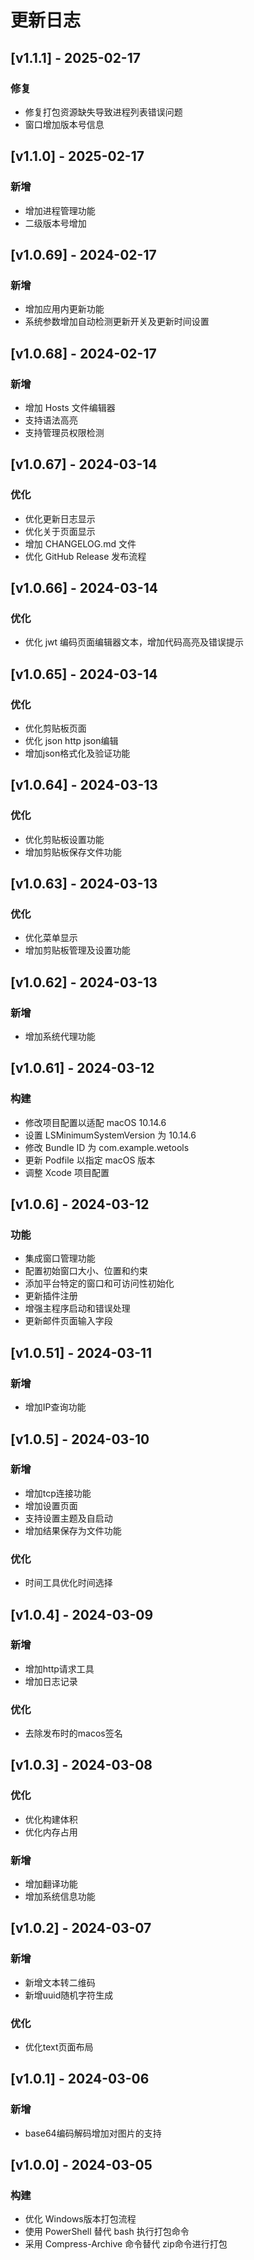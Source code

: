 # 更新日志

## [v1.1.1] - 2025-02-17
### 修复
- 修复打包资源缺失导致进程列表错误问题
- 窗口增加版本号信息

## [v1.1.0] - 2025-02-17
### 新增
- 增加进程管理功能
- 二级版本号增加

## [v1.0.69] - 2024-02-17
### 新增
- 增加应用内更新功能
- 系统参数增加自动检测更新开关及更新时间设置

## [v1.0.68] - 2024-02-17
### 新增
- 增加 Hosts 文件编辑器
- 支持语法高亮
- 支持管理员权限检测

## [v1.0.67] - 2024-03-14
### 优化
- 优化更新日志显示
- 优化关于页面显示
- 增加 CHANGELOG.md 文件
- 优化 GitHub Release 发布流程

## [v1.0.66] - 2024-03-14
### 优化
- 优化 jwt 编码页面编辑器文本，增加代码高亮及错误提示

## [v1.0.65] - 2024-03-14
### 优化
- 优化剪贴板页面
- 优化 json http json编辑
- 增加json格式化及验证功能

## [v1.0.64] - 2024-03-13
### 优化
- 优化剪贴板设置功能
- 增加剪贴板保存文件功能

## [v1.0.63] - 2024-03-13
### 优化
- 优化菜单显示
- 增加剪贴板管理及设置功能

## [v1.0.62] - 2024-03-13
### 新增
- 增加系统代理功能

## [v1.0.61] - 2024-03-12
### 构建
- 修改项目配置以适配 macOS 10.14.6
- 设置 LSMinimumSystemVersion 为 10.14.6
- 修改 Bundle ID 为 com.example.wetools
- 更新 Podfile 以指定 macOS 版本
- 调整 Xcode 项目配置

## [v1.0.6] - 2024-03-12
### 功能
- 集成窗口管理功能
- 配置初始窗口大小、位置和约束
- 添加平台特定的窗口和可访问性初始化
- 更新插件注册
- 增强主程序启动和错误处理
- 更新邮件页面输入字段

## [v1.0.51] - 2024-03-11
### 新增
- 增加IP查询功能

## [v1.0.5] - 2024-03-10
### 新增
- 增加tcp连接功能
- 增加设置页面
- 支持设置主题及自启动
- 增加结果保存为文件功能
### 优化
- 时间工具优化时间选择

## [v1.0.4] - 2024-03-09
### 新增
- 增加http请求工具
- 增加日志记录
### 优化
- 去除发布时的macos签名

## [v1.0.3] - 2024-03-08
### 优化
- 优化构建体积
- 优化内存占用
### 新增
- 增加翻译功能
- 增加系统信息功能

## [v1.0.2] - 2024-03-07
### 新增
- 新增文本转二维码
- 新增uuid随机字符生成
### 优化
- 优化text页面布局

## [v1.0.1] - 2024-03-06
### 新增
- base64编码解码增加对图片的支持

## [v1.0.0] - 2024-03-05
### 构建
- 优化 Windows版本打包流程
- 使用 PowerShell 替代 bash 执行打包命令
- 采用 Compress-Archive 命令替代 zip命令进行打包 
